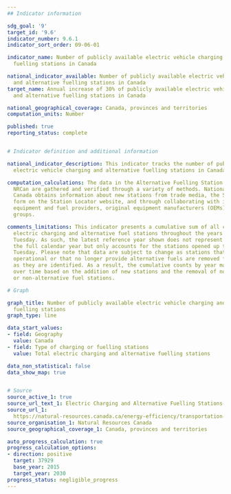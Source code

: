 ```yaml
---
## Indicator information

sdg_goal: '9'
target_id: '9.6'
indicator_number: 9.6.1
indicator_sort_order: 09-06-01

indicator_name: Number of publicly available electric vehicle charging and alternative
  fuelling stations in Canada

national_indicator_available: Number of publicly available electric vehicle charging
  and alternative fuelling stations in Canada
target_name: Annual increase of 30% of publicly available electric vehicle charging
  and alternative fuelling stations in Canada

national_geographical_coverage: Canada, provinces and territories
computation_units: Number

published: true
reporting_status: complete


# Indicator definition and additional information

national_indicator_description: This indicator tracks the number of publicly available
  electric vehicle charging and alternative fuelling stations in Canada.

computation_calculations: The data in the Alternative Fuelling Station Locator from
  NRCan are gathered and verified through a variety of methods. National Resources
  Canada obtains information about new stations from trade media, the Submit New Station
  form on the Station Locator website, and through collaborating with infrastructure
  equipment and fuel providers, original equipment manufacturers (OEMs), and industry
  groups.

comments_limitations: This indicator presents a cumulative sum of all currently available
  electric charging and alternative fuel stations throughout the years up to the latest
  Tuesday. As such, the latest reference year shown does not represent the data for
  the full calendar year but only accounts for the stations opened up to the last
  Tuesday. Please note that data are subject to change as stations that are no longer
  operational or that no longer provide alternative fuels are removed from the database
  as they are identified. As a result, the cumulative counts by year may fluctuate
  over time based on the addition of new stations and the removal of non-operational
  or non-alternative fuel stations.

# Graph

graph_title: Number of publicly available electric vehicle charging and alternative
  fuelling stations
graph_type: line

data_start_values:
- field: Geography
  value: Canada
- field: Type of charging or fuelling stations
  value: Total electric charging and alternative fuelling stations

data_non_statistical: false
data_show_map: true


# Source
source_active_1: true
source_url_text_1: Electric Charging and Alternative Fuelling Stations Locator
source_url_1: 
  https://natural-resources.canada.ca/energy-efficiency/transportation-alternative-fuels/electric-charging-alternative-fuelling-stationslocator-map/20487#/find/nearest
source_organisation_1: Natural Resources Canada
source_geographical_coverage_1: Canada, provinces and territories

auto_progress_calculation: true
progress_calculation_options:
- direction: positive
  target: 37929
  base_year: 2015
  target_year: 2030
progress_status: negligible_progress
---
```

